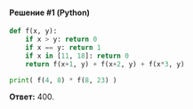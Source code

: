 #### Решение #1 (Python)
```python
def f(x, y):
	if x > y: return 0
	if x == y: return 1
	if x in [11, 18]: return 0
	return f(x+1, y) + f(x+2, y) + f(x*3, y)

print( f(4, 8) * f(8, 23) )
```
**Ответ:** 400.
